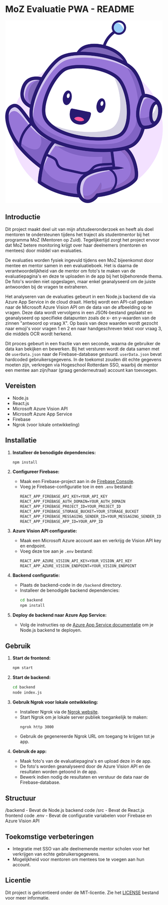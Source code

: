 # MoZ Evaluatie PWA - README

![MoZ Mascot](src/images/moz-mascot.svg)

## Introductie

Dit project maakt deel uit van mijn afstudeeronderzoek en heeft als doel mentoren te ondersteunen tijdens het traject als studentmentor bij het programma MoZ (Mentoren op Zuid). Tegelijkertijd zorgt het project ervoor dat MoZ betere monitoring krijgt over haar deelnemers (mentoren en mentees) door middel van evaluaties.

De evaluaties worden fysiek ingevuld tijdens een MoZ bijeenkomst door mentee en mentor samen in een evaluatieboek. Het is daarna de verantwoordelijkheid van de mentor om foto's te maken van de evaluatiepagina's en deze te uploaden in de app bij het bijbehorende thema. De foto's worden niet opgeslagen, maar enkel geanalyseerd om de juiste antwoorden bij de vragen te extraheren.

Het analyseren van de evaluaties gebeurt in een Node.js backend die via Azure App Service in de cloud draait. Hierbij wordt een API-call gedaan naar de Microsoft Azure Vision API om de data van de afbeelding op te vragen. Deze data wordt vervolgens in een JSON-bestand geplaatst en geanalyseerd op specifieke datapunten zoals de x- en y-waarden van de zinnen "antwoord op vraag X". Op basis van deze waarden wordt gezocht naar emoji's voor vragen 1 en 2 en naar handgeschreven tekst voor vraag 3, die middels OCR wordt herkend.

Dit proces gebeurt in een fractie van een seconde, waarna de gebruiker de data kan bekijken en bewerken. Bij het versturen wordt de data samen met de `userData.json` naar de Firebase-database gestuurd. `userData.json` bevat hardcoded gebruikersgegevens. In de toekomst zouden dit echte gegevens moeten zijn, verkregen via Hogeschool Rotterdam SSO, waarbij de mentor een mentee aan zijn/haar (graag genderneutraal) account kan toevoegen.

## Vereisten

- Node.js
- React.js
- Microsoft Azure Vision API
- Microsoft Azure App Service
- Firebase
- Ngrok (voor lokale ontwikkeling)

## Installatie

1. **Installeer de benodigde dependencies:**

   ```bash
   npm install
   ```

2. **Configureer Firebase:**

   - Maak een Firebase-project aan in de [Firebase Console](https://console.firebase.google.com/).
   - Voeg je Firebase-configuratie toe in een `.env` bestand:
     ```
     REACT_APP_FIREBASE_API_KEY=YOUR_API_KEY
     REACT_APP_FIREBASE_AUTH_DOMAIN=YOUR_AUTH_DOMAIN
     REACT_APP_FIREBASE_PROJECT_ID=YOUR_PROJECT_ID
     REACT_APP_FIREBASE_STORAGE_BUCKET=YOUR_STORAGE_BUCKET
     REACT_APP_FIREBASE_MESSAGING_SENDER_ID=YOUR_MESSAGING_SENDER_ID
     REACT_APP_FIREBASE_APP_ID=YOUR_APP_ID
     ```

3. **Azure Vision API configuratie:**

   - Maak een Microsoft Azure account aan en verkrijg de Vision API key en endpoint.
   - Voeg deze toe aan je `.env` bestand:
     ```
     REACT_APP_AZURE_VISION_API_KEY=YOUR_VISION_API_KEY
     REACT_APP_AZURE_VISION_ENDPOINT=YOUR_VISION_ENDPOINT
     ```

4. **Backend configuratie:**

   - Plaats de backend-code in de `/backend` directory.
   - Installeer de benodigde backend dependencies:
     ```bash
     cd backend
     npm install
     ```

5. **Deploy de backend naar Azure App Service:**
   - Volg de instructies op de [Azure App Service documentatie](https://docs.microsoft.com/en-us/azure/app-service/quickstart-nodejs) om je Node.js backend te deployen.

## Gebruik

1. **Start de frontend:**

   ```bash
   npm start
   ```

2. **Start de backend:**

   ```bash
   cd backend
   node index.js
   ```

3. **Gebruik Ngrok voor lokale ontwikkeling:**

   - Installeer Ngrok via de [Ngrok website](https://ngrok.com/).
   - Start Ngrok om je lokale server publiek toegankelijk te maken:
     ```bash
     ngrok http 3000
     ```
   - Gebruik de gegenereerde Ngrok URL om toegang te krijgen tot je app.

4. **Gebruik de app:**
   - Maak foto's van de evaluatiepagina's en upload deze in de app.
   - De foto's worden geanalyseerd door de Azure Vision API en de resultaten worden getoond in de app.
   - Bewerk indien nodig de resultaten en verstuur de data naar de Firebase-database.

## Structuur

/backend - Bevat de Node.js backend code
/src - Bevat de React.js frontend code
.env - Bevat de configuratie variabelen voor Firebase en Azure Vision API

## Toekomstige verbeteringen

- Integratie met SSO van alle deelnemende mentor scholen voor het verkrijgen van echte gebruikersgegevens.
- Mogelijkheid voor mentoren om mentees toe te voegen aan hun account.

## Licentie

Dit project is gelicentieerd onder de MIT-licentie. Zie het [LICENSE](LICENSE) bestand voor meer informatie.
